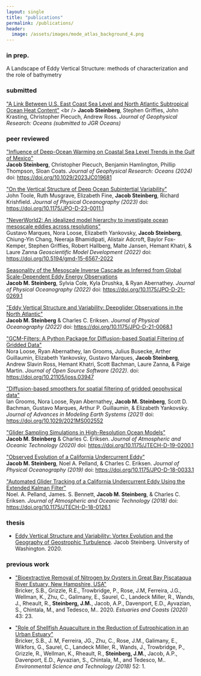 ```yaml
---
layout: single
title: "publications"
permalink: /publications/
header:
  image: /assets/images/mode_atlas_background_4.png
---
```


### in prep.
A Landscape of Eddy Vertical Structure: methods of characterization and the role of bathymetry

### submitted 
["A Link Between U.S. East Coast Sea Level and North Atlantic Subtropical Ocean Heat Content"]([https://doi.org/10.1029/2023JC019681](https://essopenarchive.org/users/794306/articles/1109063-a-link-between-u-s-east-coast-sea-level-and-north-atlantic-subtropical-ocean-heat-content))  <br />
**Jacob Steinberg**, Stephen Griffies, John Krasting, Christopher Piecuch, Andrew Ross. *Journal of Geophysical Research: Oceans (submitted to JGR Oceans)* 

### peer reviewed 
["Influence of Deep-Ocean Warming on Coastal Sea Level Trends in the Gulf of Mexico"](https://doi.org/10.1029/2023JC019681)  <br />
**Jacob Steinberg**, Christopher Piecuch, Benjamin Hamlington, Phillip Thompson, Sloan Coats. *Journal of Geophysical Research: Oceans (2024)* doi: https://doi.org/10.1029/2023JC019681

["On the Vertical Structure of Deep Ocean Subintertial Variability"](https://doi.org/10.1175/JPO-D-23-0011.1)  <br />
John Toole, Ruth Musgrave, Elizabeth Fine, **Jacob Steinberg**, Richard Krishfield. *Journal of Physical Oceanography (2023)* doi: https://doi.org/10.1175/JPO-D-23-0011.1

["NeverWorld2: An idealized model hierarchy to investigate ocean mesoscale eddies across resolutions"](https://doi.org/10.5194/gmd-15-6567-2022)  <br />
Gustavo Marques, Nora Loose, Elizabeth Yankovsky, **Jacob Steinberg**, Chiung-Yin Chang, Neeraja Bhamidipati, Alistair Adcroft, Baylor Fox-Kemper, Stephen Griffies, Robert Hallberg, Malte Jansen, Hemant Khatri, & Laure Zanna *Geoscientific Model Development (2022)* doi: https://doi.org/10.5194/gmd-15-6567-2022 

[Seasonality of the Mesoscale Inverse Cascade as Inferred from Global Scale-Dependent Eddy Energy Observations](https://doi.org/10.1175/JPO-D-21-0269.1)  <br />
**Jacob M. Steinberg**, Sylvia Cole, Kyla Drushka, & Ryan Abernathey. *Journal of Physical Oceanography (2022)* doi: https://doi.org/10.1175/JPO-D-21-0269.1

["Eddy Vertical Structure and Variability: Deepglider Observations in the North Atlantic"](https://doi.org/10.1175/JPO-D-21-0068.1)  <br />
**Jacob M. Steinberg** & Charles C. Eriksen. *Journal of Physical Oceanography (2022)* doi: https://doi.org/10.1175/JPO-D-21-0068.1 

["GCM-Filters: A Python Package for Diffusion-based Spatial Filtering of Gridded Data"](https://doi.org/10.21105/joss.03947)  <br />
Nora Loose, Ryan Abernathey, Ian Grooms, Julius Busecke, Arther Guillaumin, Elizabeth Yankovsky, Gustavo Marques, **Jacob Steinberg**, Andrew Slavin Ross, Hemant Khatri, Scott Bachman, Laure Zanna, & Paige Martin. *Journal of Open Source Software (2022)*. doi: https://doi.org/10.21105/joss.03947

["Diffusion-based smoothers for spatial filtering of gridded geophysical data"](https://doi.org/10.1029/2021MS002552)  <br />
Ian Grooms, Nora Loose, Ryan Abernathey, **Jacob M. Steinberg**, Scott D. Bachman, Gustavo Marques, Arthur P. Guillaumin, & Elizabeth Yankovsky.  
*Journal of Advances in Modeling Earth Systems (2021)* doi: https://doi.org/10.1029/2021MS002552

["Glider Sampling Simulations in High-Resolution Ocean Models"](https://doi.org/10.1175/JTECH-D-19-0200.1)  <br />
**Jacob M. Steinberg** & Charles C. Eriksen. *Journal of Atmospheric and Oceanic Technology (2020)* doi: https://doi.org/10.1175/JTECH-D-19-0200.1

["Observed Evolution of a California Undercurrent Eddy"](https://doi.org/10.1175/JPO-D-18-0033.1)  <br />
**Jacob M. Steinberg**, Noel A. Pelland, & Charles C. Eriksen. *Journal of Physical Oceanography (2019)* doi: https://doi.org/10.1175/JPO-D-18-0033.1

["Automated Glider Tracking of a California Undercurrent Eddy Using the Extended Kalman Filter"](https://doi.org/10.1175/JTECH-D-18-0126.1)  <br />
Noel. A. Pelland, James. S. Bennett, **Jacob M. Steinberg**, & Charles C. Eriksen. *Journal of Atmospheric and Oceanic Technology (2018)* doi: https://doi.org/10.1175/JTECH-D-18-0126.1

### thesis 
- [Eddy Vertical Structure and Variability: Vortex Evolution and the Geography of Geostrophic Turbulence](https://search.proquest.com/openview/60e28d852cdea92c54abfb9155a59ee5/1?pq-origsite=gscholar&cbl=18750&diss=y). Jacob Steinberg. University of Washington. 2020.

### previous work
- ["Bioextractive Removal of Nitrogen by Oysters in Great Bay Piscataqua River Estuary, New Hampshire, USA"](https://doi.org/10.1007/s12237-019-00661-8) <br />
Bricker, S.B., Grizzle, R.E., Trowbridge, P., Rose, J.M, Ferreira, J.G., Wellman, K., Zhu, C., Galimany, E., Saurel, C., Landeck Miller, R., Wands, J., Rheault, R., **Steinberg, J.M.**, Jacob, A.P., Davenport, E.D., Ayvazian, S., Chintala, M., and Tedesco, M.. 2020. *Estuaries and Coasts (2020)* 43: 23.
  
- ["Role of Shellfish Aquaculture in the Reduction of Eutrophication in an Urban Estuary"](https://doi.org/10.1021/acs.est.7b03970) <br /> 
Bricker, S.B., J. M, Ferreira, JG., Zhu, C., Rose, J.M., Galimany, E., Wikfors, G., Saurel, C., Landeck Miller, R., Wands, J., Trowbridge, P., Grizzle, R., Wellman, K., Rheault, R., **Steinberg, J.M.**, Jacob, A.P., Davenport, E.D., Ayvazian, S., Chintala, M., and Tedesco, M.. *Environmental Science and Technology (2018)* 52: 1.

[1]: /assets/documents/pelland_et_al_2018.pdf
[2]: /assets/documents/steinberg_et_al_2019.pdf
[3]: /assets/documents/steinberg_and_eriksen_2020.pdf
[4]: /assets/documents/grooms_et_al_2021.pdf

